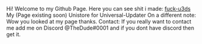 Hi! Welcome to my Github Page.
Here you can see shit i made:
<a href="https://github.com/TheDude42069/fuck-u3DS">fuck-u3ds</a>
My (Page existing soon) Unistore for Universal-Updater
On a different note:
Wow you looked at my page thanks.
Contact:
If you really want to contact me add me on Discord @TheDude#0001 and if you dont have discord then get it.
